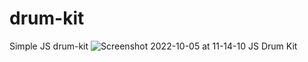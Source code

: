# drum-kit
Simple JS drum-kit
![Screenshot 2022-10-05 at 11-14-10 JS Drum Kit](https://user-images.githubusercontent.com/80214475/194025473-8a9e9982-6d5b-4a47-a344-7af2baa738b1.png)
